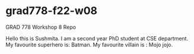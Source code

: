 # grad778-f22-w08
GRAD 778 Workshop 8 Repo


Hello this is Sushmita. I am a second year PhD student at CSE department. 
My favourite superhero is: Batman.
My favourite villain is : Mojo jojo.
